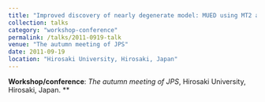 ```yaml
---
title: "Improved discovery of nearly degenerate model: MUED using MT2 at the LHC"
collection: talks
category: "workshop-conference"
permalink: /talks/2011-0919-talk
venue: "The autumn meeting of JPS"
date: 2011-09-19
location: "Hirosaki University, Hirosaki, Japan"
---
```

**Workshop/conference**: *The autumn meeting of JPS*, Hirosaki University, Hirosaki, Japan. **


